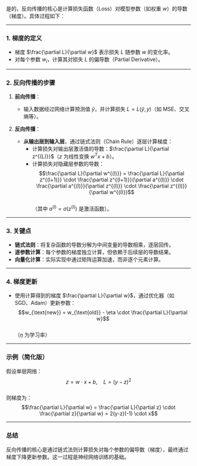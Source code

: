 是的，反向传播的核心是计算损失函数（Loss）对模型参数（如权重 $w$）的导数（梯度）。具体过程如下：

---

### 1. **梯度的定义**
- 梯度 $\frac{\partial L}{\partial w}$ 表示损失 $L$ 随参数 $w$ 的变化率。  
- 对每个参数 $w_i$，计算其对损失 $L$ 的偏导数（Partial Derivative）。

---

### 2. **反向传播的步骤**
1. **前向传播**：  
   - 输入数据经过网络计算预测值 $\hat{y}$，并计算损失 $L = L(\hat{y}, y)$（如 MSE、交叉熵等）。

2. **反向传播**：  
   - **从输出层到输入层**，通过链式法则（Chain Rule）逐层计算梯度：  
     - 计算损失对输出层激活值的导数：$\frac{\partial L}{\partial z^{(L)}}$（$z$ 为线性变换 $w^Tx + b$）。  
     - 计算损失对隐藏层参数的导数：  
       $$\frac{\partial L}{\partial w^{(l)}} = \frac{\partial L}{\partial z^{(l+1)}} \cdot \frac{\partial z^{(l+1)}}{\partial a^{(l)}} \cdot \frac{\partial a^{(l)}}{\partial z^{(l)}} \cdot \frac{\partial z^{(l)}}{\partial w^{(l)}}$$  
       （其中 $a^{(l)} = \sigma(z^{(l)})$ 是激活函数）。

---

### 3. **关键点**
- **链式法则**：将复杂函数的导数分解为中间变量的导数相乘，逐层回传。  
- **逐参数计算**：每个参数的梯度独立计算，但依赖于后续层的导数结果。  
- **向量化计算**：实际实现中通过矩阵运算加速，而非逐个元素计算。

---

### 4. **梯度更新**
- 使用计算得到的梯度 $\frac{\partial L}{\partial w}$，通过优化器（如 SGD、Adam）更新参数：  
  $$w_{\text{new}} = w_{\text{old}} - \eta \cdot \frac{\partial L}{\partial w}$$  
  （$\eta$ 为学习率）

---

### 示例（简化版）
假设单层网络：  
$$z = w \cdot x + b, \quad L = (y - z)^2$$  
则梯度为：  
$$\frac{\partial L}{\partial w} = \frac{\partial L}{\partial z} \cdot \frac{\partial z}{\partial w} = 2(y-z)(-1) \cdot x$$

---

### 总结
反向传播的核心是通过链式法则计算损失对每个参数的偏导数（梯度），最终通过梯度下降更新参数。这一过程是神经网络训练的基础。